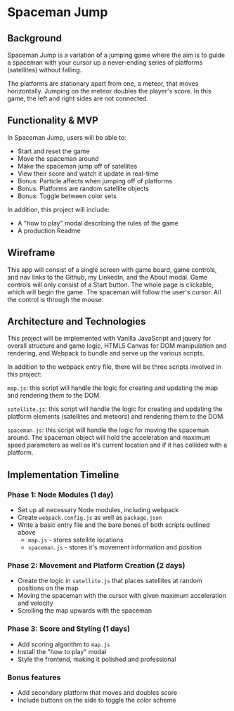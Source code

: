 # Spaceman Jump

## Background

Spaceman Jump is a variation of a jumping game where the aim is to guide a spaceman with your cursor up a never-ending series of platforms (satellites) without falling.

The platforms are stationary apart from one, a meteor, that moves horizontally. Jumping on the meteor doubles the player's score. In this game, the left and right sides are not connected.

## Functionality & MVP

In Spaceman Jump, users will be able to:

- Start and reset the game
- Move the spaceman around
- Make the spaceman jump off of satellites
- View their score and watch it update in real-time
- Bonus: Particle affects when jumping off of platforms
- Bonus: Platforms are random satellite objects
- Bonus: Toggle between color sets

In addition, this project will include:

- A "how to play" modal describing the rules of the game
- A production Readme

## Wireframe

This app will consist of a single screen with game board, game controls, and nav links to the Github, my LinkedIn, and the About modal. Game controls will only consist of a Start button. The whole page is clickable, which will begin the game. The spaceman will follow the user's cursor. All the control is through the mouse.

## Architecture and Technologies

This project will be implemented with Vanilla JavaScript and jquery for overall structure and game logic, HTML5 Canvas for DOM manipulation and rendering, and Webpack to bundle and serve up the various scripts.

In addition to the webpack entry file, there will be three scripts involved in this project:

`map.js`: this script will handle the logic for creating and updating the map and rendering them to the DOM.

`satellite.js`: this script will handle the logic for creating and updating the platform elements (satellites and meteors) and rendering them to the DOM.

`spaceman.js`: this script will handle the logic for moving the spaceman around. The spaceman object will hold the acceleration and maximum speed parameters as well as it's current location and if it has collided with a platform.

## Implementation Timeline

### Phase 1: Node Modules (1 day)

- Set up all necessary Node modules, including webpack
- Create `webpack.config.js` as well as `package.json`
- Write a basic entry file and the bare bones of both scripts outlined above
  - `map.js` - stores satellite locations
  - `spaceman.js` - stores it's movement information and position

### Phase 2: Movement and Platform Creation (2 days)

- Create the logic in `satellite.js` that places satellites at random positions on the map
- Moving the spaceman with the cursor with given maximum acceleration and velocity
- Scrolling the map upwards with the spaceman

### Phase 3: Score and Styling (1 days)

- Add scoring algorithm to `map.js`
- Install the "how to play" modal
- Style the frontend, making it polished and professional

### Bonus features

- Add secondary platform that moves and doubles score
- Include buttons on the side to toggle the color scheme

